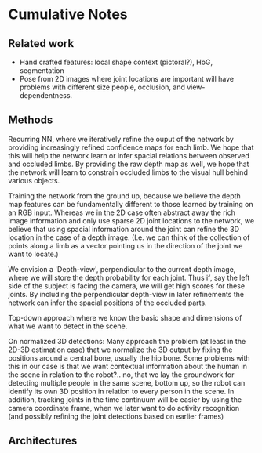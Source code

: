 Cumulative Notes
================


Related work
------------
 - Hand crafted features: local shape context (pictoral?), HoG, segmentation
 - Pose from 2D images where joint locations are important will have
   problems with different size people, occlusion, and view-dependentness.


Methods
-------

Recurring NN, where we iteratively refine the ouput of the network by
providing increasingly refined confidence maps for each limb. We hope
that this will help the network learn or infer spacial relations
between observed and occluded limbs. By providing the raw depth map as
well, we hope that the network will learn to constrain occluded limbs
to the visual hull behind various objects.

Training the network from the ground up, because we believe the depth
map features can be fundamentally different to those learned by
training on an RGB input.
Whereas we in the 2D case often abstract away the rich image
information and only use sparse 2D joint locations to the network, we
believe that using spacial information around the joint can refine the
3D location in the case of a depth image. (I.e. we can think of the
collection of points along a limb as a vector pointing us in the
direction of the joint we want to locate.)

We envision a 'Depth-view', perpendicular to the current depth image,
where we will store the depth probability for each joint.
Thus if, say the left side of the subject is facing the camera, we
will get high scores for these joints. By including the perpendicular
depth-view in later refinements the network can infer the spacial
positions of the occluded parts.

Top-down approach where we know the basic shape and dimensions of what
we want to detect in the scene. 

On normalized 3D detections:
Many approach the problem (at least in the 2D-3D estimation case) that
we normalize the 3D output by fixing the positions around a central
bone, usually the hip bone.
Some problems with this in our case is that we want contextual
information about the human in the scene in relation to the
robot?.. no, that we lay the groundwork for detecting multiple people
in the same scene, bottom up, so the robot can identify its own 3D
position in relation to every person in the scene. In addition,
tracking joints in the time continuum will be easier by using the
camera coordinate frame, when we later want to do activity recognition
(and possibly refining the joint detections based on earlier frames)

Architectures
-------------
